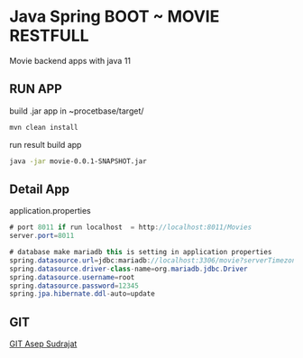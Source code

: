 # Java Spring BOOT ~ MOVIE RESTFULL

Movie backend apps with java 11

## RUN APP

build .jar app in ~procetbase/target/
```bash
mvn clean install
```
run result build app
```bash
java -jar movie-0.0.1-SNAPSHOT.jar
```

## Detail App
application.properties

```java
# port 8011 if run localhost  = http://localhost:8011/Movies
server.port=8011

# database make mariadb this is setting in application properties
spring.datasource.url=jdbc:mariadb://localhost:3306/movie?serverTimezone=Asia/Jakarta
spring.datasource.driver-class-name=org.mariadb.jdbc.Driver
spring.datasource.username=root
spring.datasource.password=12345
spring.jpa.hibernate.ddl-auto=update

```


## GIT

[GIT Asep Sudrajat](https://github.com/asep13009)